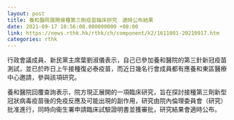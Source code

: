 ```yaml
---
layout: post
title: 養和醫院展開接種第三劑疫苗臨床研究　適時公布結果
date: 2021-09-17 10:56:08.000000000 +08:00
link: https://news.rthk.hk/rthk/ch/component/k2/1611001-20210917.htm
categories: rthk
---
```


行政會議成員、新民黨主席葉劉淑儀表示，自己已參加養和醫院的第三針新冠疫苗測試，並已於昨日上午接種復必泰疫苗，而近日幾名行會成員都有應養和東區醫療中心邀請，參與該項研究。

養和醫院回覆查詢表示，院方現正展開的一項臨床研究，旨在探討接種第三劑新型冠狀病毒疫苗後的免疫反應及可能出現的副作用，研究由院內倫理委員會（研究）批准進行，同時向衞生署申請臨床試驗證明書並獲審批，研究結果會適時公布。
